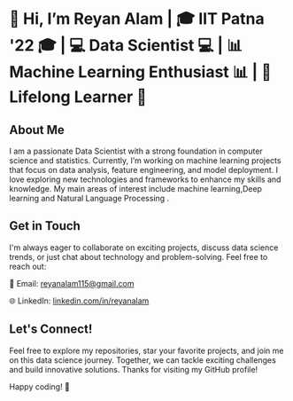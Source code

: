 # 👋 Hi, I’m Reyan Alam | 🎓 IIT Patna '22 🎓 | 💻 Data Scientist 💻 | 📊 Machine Learning Enthusiast 📊 | 🌱 Lifelong Learner 🌱

## About Me
I am a passionate Data Scientist with a strong foundation in computer science and statistics. Currently, I’m working on machine learning projects that focus on data analysis, feature engineering, and model deployment. I love exploring new technologies and frameworks to enhance my skills and knowledge. My main areas of interest include machine learning,Deep learning and Natural Language Processing .

## Get in Touch
I'm always eager to collaborate on exciting projects, discuss data science trends, or just chat about technology and problem-solving. Feel free to reach out:

📧 Email: [reyanalam115@gmail.com](mailto:reyanalam115@gmail.com)

🌐 LinkedIn: [linkedin.com/in/reyanalam](https://www.linkedin.com/in/reyanalam)

## Let's Connect!
Feel free to explore my repositories, star your favorite projects, and join me on this data science journey. Together, we can tackle exciting challenges and build innovative solutions. Thanks for visiting my GitHub profile!

Happy coding! 🚀
